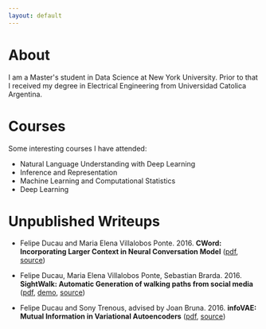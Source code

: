 ```yaml
---
layout: default
---
```


# [](#header-2)About
I am a Master's student in Data Science at New York University. Prior to that I received my degree in Electrical Engineering from Universidad Catolica Argentina. 

#  [](#header-2)Courses
Some interesting courses I have attended:
- Natural Language Understanding with Deep Learning
- Inference and Representation
- Machine Learning and Computational Statistics
- Deep Learning

# [](#header-2)Unpublished Writeups

- Felipe Ducau and Maria Elena Villalobos Ponte. 2016. __CWord: Incorporating Larger Context in Neural Conversation Model__ ([pdf](https://github.com/fducau/nmt/blob/master/nmt/CWord_fnd212_mvp291.pdf), [source](https://github.com/fducau/nmt))

- Felipe Ducau, Maria Elena Villalobos Ponte, Sebastian Brarda. 2016. __SightWalk: Automatic Generation of walking paths from social media__ ([pdf](https://github.com/fducau/sightwalk/blob/master/SightWalk_Final_Report.pdf), [demo](http://www.youtube.com/watch?v=GAvCeND9iRI), [source](https://github.com/fducau/sightwalk))

- Felipe Ducau and Sony Trenous, advised by Joan Bruna. 2016. __infoVAE: Mutual Information in Variational Autoencoders__ ([pdf](https://github.com/fducau/infoVAE/blob/master/Mutual%20Information%20in%20Variational%20Autoencoders.pdf), [source](https://github.com/fducau/infoVAE))




